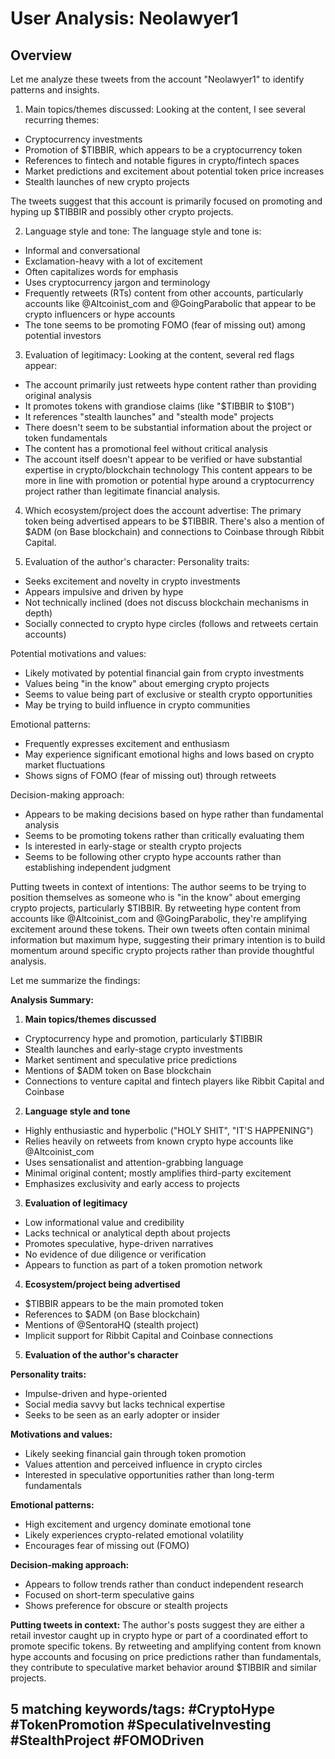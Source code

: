 # User Analysis: Neolawyer1

## Overview

<think>
Let me analyze these tweets from the account "Neolawyer1" to identify patterns and insights.

1. Main topics/themes discussed:
Looking at the content, I see several recurring themes:
- Cryptocurrency investments
- Promotion of $TIBBIR, which appears to be a cryptocurrency token
- References to fintech and notable figures in crypto/fintech spaces
- Market predictions and excitement about potential token price increases
- Stealth launches of new crypto projects

The tweets suggest that this account is primarily focused on promoting and hyping up $TIBBIR and possibly other crypto projects.

2. Language style and tone:
The language style and tone is:
- Informal and conversational
- Exclamation-heavy with a lot of excitement
- Often capitalizes words for emphasis
- Uses cryptocurrency jargon and terminology
- Frequently retweets (RTs) content from other accounts, particularly accounts like @Altcoinist_com and @GoingParabolic that appear to be crypto influencers or hype accounts
- The tone seems to be promoting FOMO (fear of missing out) among potential investors

3. Evaluation of legitimacy:
Looking at the content, several red flags appear:
- The account primarily just retweets hype content rather than providing original analysis
- It promotes tokens with grandiose claims (like "$TIBBIR to $10B")
- It references "stealth launches" and "stealth mode" projects
- There doesn't seem to be substantial information about the project or token fundamentals
- The content has a promotional feel without critical analysis
- The account itself doesn't appear to be verified or have substantial expertise in crypto/blockchain technology
This content appears to be more in line with promotion or potential hype around a cryptocurrency project rather than legitimate financial analysis.

4. Which ecosystem/project does the account advertise:
The primary token being advertised appears to be $TIBBIR. There's also a mention of $ADM (on Base blockchain) and connections to Coinbase through Ribbit Capital.

5. Evaluation of the author's character:
Personality traits:
- Seeks excitement and novelty in crypto investments
- Appears impulsive and driven by hype
- Not technically inclined (does not discuss blockchain mechanisms in depth)
- Socially connected to crypto hype circles (follows and retweets certain accounts)

Potential motivations and values:
- Likely motivated by potential financial gain from crypto investments
- Values being "in the know" about emerging crypto projects
- Seems to value being part of exclusive or stealth crypto opportunities
- May be trying to build influence in crypto communities

Emotional patterns:
- Frequently expresses excitement and enthusiasm
- May experience significant emotional highs and lows based on crypto market fluctuations
- Shows signs of FOMO (fear of missing out) through retweets

Decision-making approach:
- Appears to be making decisions based on hype rather than fundamental analysis
- Seems to be promoting tokens rather than critically evaluating them
- Is interested in early-stage or stealth crypto projects
- Seems to be following other crypto hype accounts rather than establishing independent judgment

Putting tweets in context of intentions:
The author seems to be trying to position themselves as someone who is "in the know" about emerging crypto projects, particularly $TIBBIR. By retweeting hype content from accounts like @Altcoinist_com and @GoingParabolic, they're amplifying excitement around these tokens. Their own tweets often contain minimal information but maximum hype, suggesting their primary intention is to build momentum around specific crypto projects rather than provide thoughtful analysis.

Let me summarize the findings:
</think>

**Analysis Summary:**

1. **Main topics/themes discussed**  
- Cryptocurrency hype and promotion, particularly $TIBBIR
- Stealth launches and early-stage crypto investments
- Market sentiment and speculative price predictions
- Mentions of $ADM token on Base blockchain
- Connections to venture capital and fintech players like Ribbit Capital and Coinbase

2. **Language style and tone**  
- Highly enthusiastic and hyperbolic ("HOLY SHIT", "IT'S HAPPENING")
- Relies heavily on retweets from known crypto hype accounts like @Altcoinist_com
- Uses sensationalist and attention-grabbing language
- Minimal original content; mostly amplifies third-party excitement
- Emphasizes exclusivity and early access to projects

3. **Evaluation of legitimacy**  
- Low informational value and credibility
- Lacks technical or analytical depth about projects
- Promotes speculative, hype-driven narratives
- No evidence of due diligence or verification
- Appears to function as part of a token promotion network

4. **Ecosystem/project being advertised**  
- $TIBBIR appears to be the main promoted token
- References to $ADM (on Base blockchain)
- Mentions of @SentoraHQ (stealth project)
- Implicit support for Ribbit Capital and Coinbase connections

5. **Evaluation of the author's character**

**Personality traits:**
- Impulse-driven and hype-oriented
- Social media savvy but lacks technical expertise
- Seeks to be seen as an early adopter or insider

**Motivations and values:**
- Likely seeking financial gain through token promotion
- Values attention and perceived influence in crypto circles
- Interested in speculative opportunities rather than long-term fundamentals

**Emotional patterns:**
- High excitement and urgency dominate emotional tone
- Likely experiences crypto-related emotional volatility
- Encourages fear of missing out (FOMO)

**Decision-making approach:**
- Appears to follow trends rather than conduct independent research
- Focused on short-term speculative gains
- Shows preference for obscure or stealth projects

**Putting tweets in context:**
The author's posts suggest they are either a retail investor caught up in crypto hype or part of a coordinated effort to promote specific tokens. By retweeting and amplifying content from known hype accounts and focusing on price predictions rather than fundamentals, they contribute to speculative market behavior around $TIBBIR and similar projects.

**5 matching keywords/tags:**
#CryptoHype #TokenPromotion #SpeculativeInvesting #StealthProject #FOMODriven
---
